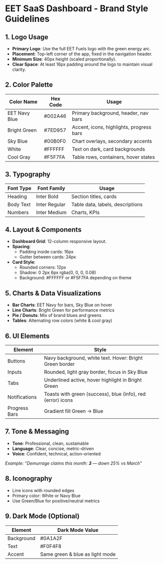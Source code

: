 
# EET SaaS Dashboard - Brand Style Guidelines

## 1. Logo Usage
- **Primary Logo**: Use the full EET Fuels logo with the green energy arc.
- **Placement**: Top-left corner of the app, fixed in the navigation header.
- **Minimum Size**: 40px height (scaled proportionally).
- **Clear Space**: At least 16px padding around the logo to maintain visual clarity.

## 2. Color Palette

| Color Name        | Hex Code   | Usage                                    |
|-------------------|------------|------------------------------------------|
| EET Navy Blue     | #002A46    | Primary background, header, nav bars     |
| Bright Green      | #7ED957    | Accent, icons, highlights, progress bars |
| Sky Blue          | #00B0F0    | Chart overlays, secondary accents        |
| White             | #FFFFFF    | Text on dark, card backgrounds           |
| Cool Gray         | #F5F7FA    | Table rows, containers, hover states     |

## 3. Typography

| Font Type | Font Family     | Usage                        |
|-----------|------------------|-------------------------------|
| Heading   | Inter Bold       | Section titles, cards         |
| Body Text | Inter Regular    | Table data, labels, descriptions |
| Numbers   | Inter Medium     | Charts, KPIs                  |

## 4. Layout & Components

- **Dashboard Grid**: 12-column responsive layout.
- **Spacing**:
  - Padding inside cards: 16px
  - Gutter between cards: 24px
- **Card Style**:
  - Rounded corners: 12px
  - Shadow: 0 2px 6px rgba(0, 0, 0, 0.08)
  - Background: #FFFFFF or #F5F7FA depending on theme

## 5. Charts & Data Visualizations

- **Bar Charts**: EET Navy for bars, Sky Blue on hover
- **Line Charts**: Bright Green for performance metrics
- **Pie / Donuts**: Mix of brand blues and greens
- **Tables**: Alternating row colors (white & cool gray)

## 6. UI Elements

| Element       | Style                                                        |
|---------------|--------------------------------------------------------------|
| Buttons       | Navy background, white text. Hover: Bright Green border      |
| Inputs        | Rounded, light gray border, focus in Sky Blue                |
| Tabs          | Underlined active, hover highlight in Bright Green           |
| Notifications | Toasts with green (success), blue (info), red (error) icons  |
| Progress Bars | Gradient fill Green → Blue                                   |

## 7. Tone & Messaging

- **Tone**: Professional, clean, sustainable
- **Language**: Clear, concise, metric-driven
- **Voice**: Confident, technical, action-oriented

_Example: "Demurrage claims this month: **3** — down 25% vs March"_

## 8. Iconography

- Line icons with rounded edges
- Primary color: White or Navy Blue
- Use Green/Blue for positive/neutral metrics

## 9. Dark Mode (Optional)

| Element     | Dark Mode Value |
|-------------|-----------------|
| Background  | #0A1A2F         |
| Text        | #F0F4F8         |
| Accent      | Same green & blue as light mode |

